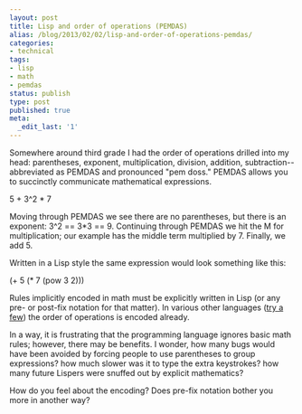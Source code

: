 ```yaml
---
layout: post
title: Lisp and order of operations (PEMDAS)
alias: /blog/2013/02/02/lisp-and-order-of-operations-pemdas/
categories:
- technical
tags:
- lisp
- math
- pemdas
status: publish
type: post
published: true
meta:
  _edit_last: '1'
---
```

Somewhere around third grade I had the order of operations drilled into my head: parentheses, exponent, multiplication, division, addition, subtraction--abbreviated as PEMDAS and pronounced "pem doss." PEMDAS allows you to succinctly communicate mathematical expressions.

5 + 3^2 * 7

Moving through PEMDAS we see there are no parentheses, but there is an exponent: 3^2 == 3*3 == 9. Continuing through PEMDAS we hit the M for multiplication; our example has the middle term multiplied by 7. Finally, we add 5.

Written in a Lisp style the same expression would look something like this:

(+ 5 (* 7 (pow 3 2)))

Rules implicitly encoded in math must be explicitly written in Lisp (or any pre- or post-fix notation for that matter). In various other languages (<a title="REPL.it is a collection of online REPLs" href="https://repl.it" target="_blank">try a few</a>) the order of operations is encoded already.

In a way, it is frustrating that the programming language ignores basic math rules; however, there may be benefits. I wonder, how many bugs would have been avoided by forcing people to use parentheses to group expressions? how much slower was it to type the extra keystrokes? how many future Lispers were snuffed out by explicit mathematics?

How do you feel about the encoding? Does pre-fix notation bother you more in another way?

